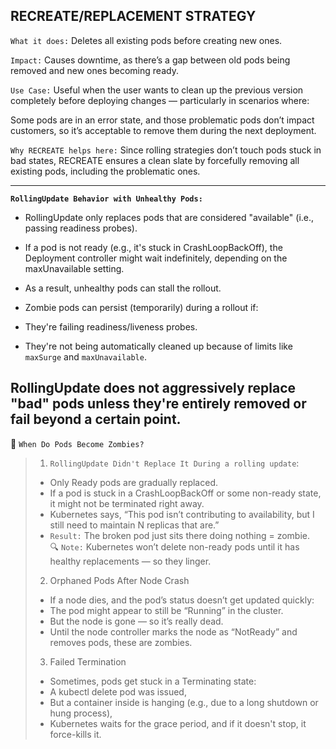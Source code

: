 ## RECREATE/REPLACEMENT STRATEGY

`What it does:`
Deletes all existing pods before creating new ones.

`Impact:`
Causes downtime, as there’s a gap between old pods being removed and new ones becoming ready.

`Use Case:`
Useful when the user wants to clean up the previous version completely before deploying changes — particularly in scenarios where:

Some pods are in an error state, and those problematic pods don’t impact customers, so it’s acceptable to remove them during the next deployment.

`Why RECREATE helps here:`
Since rolling strategies don’t touch pods stuck in bad states, RECREATE ensures a clean slate by forcefully removing all existing pods, including the problematic ones.


---
**`RollingUpdate Behavior with Unhealthy Pods:`**
- RollingUpdate only replaces pods that are considered "available" (i.e., passing readiness probes).

- If a pod is not ready (e.g., it's stuck in CrashLoopBackOff), the Deployment controller might wait indefinitely, depending on the maxUnavailable setting.

- As a result, unhealthy pods can stall the rollout.

- Zombie pods can persist (temporarily) during a rollout if:

- They're failing readiness/liveness probes.

- They're not being automatically cleaned up because of limits like `maxSurge` and `maxUnavailable`.

RollingUpdate does not aggressively replace "bad" pods unless they're entirely removed or fail beyond a certain point.
---

🧟 `When Do Pods Become Zombies?`

> 1. `RollingUpdate Didn't Replace It
During a rolling update`:
> - Only Ready pods are gradually replaced.
> - If a pod is stuck in a CrashLoopBackOff or some non-ready state, it might not be terminated right away.
> - Kubernetes says, “This pod isn’t contributing to availability, but I still need to maintain N replicas that are.”
> - `Result:` The broken pod just sits there doing nothing = zombie.</br>
> 🔍 `Note:` Kubernetes won’t delete non-ready pods until it has healthy replacements — so they linger.
> 2. Orphaned Pods After Node Crash
> - If a node dies, and the pod’s status doesn’t get updated quickly:
> - The pod might appear to still be “Running” in the cluster.
> - But the node is gone — so it’s really dead.
> - Until the node controller marks the node as “NotReady” and removes pods, these are zombies.
> 3. Failed Termination
> - Sometimes, pods get stuck in a Terminating state:
> - A kubectl delete pod was issued,
> - But a container inside is hanging (e.g., due to a long shutdown or hung process),
> - Kubernetes waits for the grace period, and if it doesn't stop, it force-kills it.